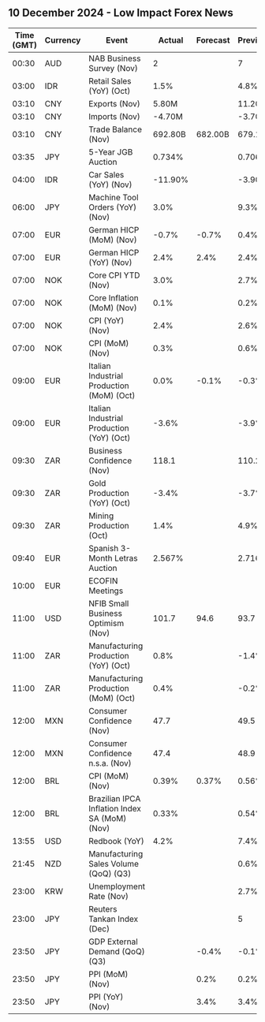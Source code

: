 ## 10 December 2024 - Low Impact Forex News

| Time (GMT) | Currency | Event | Actual | Forecast | Previous |
|------|----------|-------|--------|----------|----------|
| 00:30 | AUD | NAB Business Survey (Nov) | 2 |  | 7 |
| 03:00 | IDR | Retail Sales (YoY) (Oct) | 1.5% |  | 4.8% |
| 03:10 | CNY | Exports (Nov) | 5.80M |  | 11.20M |
| 03:10 | CNY | Imports (Nov) | -4.70M |  | -3.70M |
| 03:10 | CNY | Trade Balance (Nov) | 692.80B | 682.00B | 679.10B |
| 03:35 | JPY | 5-Year JGB Auction | 0.734% |  | 0.706% |
| 04:00 | IDR | Car Sales (YoY) (Nov) | -11.90% |  | -3.90% |
| 06:00 | JPY | Machine Tool Orders (YoY) (Nov) | 3.0% |  | 9.3% |
| 07:00 | EUR | German HICP (MoM) (Nov) | -0.7% | -0.7% | 0.4% |
| 07:00 | EUR | German HICP (YoY) (Nov) | 2.4% | 2.4% | 2.4% |
| 07:00 | NOK | Core CPI YTD (Nov) | 3.0% |  | 2.7% |
| 07:00 | NOK | Core Inflation (MoM) (Nov) | 0.1% |  | 0.2% |
| 07:00 | NOK | CPI (YoY) (Nov) | 2.4% |  | 2.6% |
| 07:00 | NOK | CPI (MoM) (Nov) | 0.3% |  | 0.6% |
| 09:00 | EUR | Italian Industrial Production (MoM) (Oct) | 0.0% | -0.1% | -0.3% |
| 09:00 | EUR | Italian Industrial Production (YoY) (Oct) | -3.6% |  | -3.9% |
| 09:30 | ZAR | Business Confidence (Nov) | 118.1 |  | 110.2 |
| 09:30 | ZAR | Gold Production (YoY) (Oct) | -3.4% |  | -3.7% |
| 09:30 | ZAR | Mining Production (Oct) | 1.4% |  | 4.9% |
| 09:40 | EUR | Spanish 3-Month Letras Auction | 2.567% |  | 2.716% |
| 10:00 | EUR | ECOFIN Meetings |  |  |  |
| 11:00 | USD | NFIB Small Business Optimism (Nov) | 101.7 | 94.6 | 93.7 |
| 11:00 | ZAR | Manufacturing Production (YoY) (Oct) | 0.8% |  | -1.4% |
| 11:00 | ZAR | Manufacturing Production (MoM) (Oct) | 0.4% |  | -0.2% |
| 12:00 | MXN | Consumer Confidence (Nov) | 47.7 |  | 49.5 |
| 12:00 | MXN | Consumer Confidence n.s.a. (Nov) | 47.4 |  | 48.9 |
| 12:00 | BRL | CPI (MoM) (Nov) | 0.39% | 0.37% | 0.56% |
| 12:00 | BRL | Brazilian IPCA Inflation Index SA (MoM) (Nov) | 0.33% |  | 0.54% |
| 13:55 | USD | Redbook (YoY) | 4.2% |  | 7.4% |
| 21:45 | NZD | Manufacturing Sales Volume (QoQ) (Q3) |  |  | 0.6% |
| 23:00 | KRW | Unemployment Rate (Nov) |  |  | 2.7% |
| 23:00 | JPY | Reuters Tankan Index (Dec) |  |  | 5 |
| 23:50 | JPY | GDP External Demand (QoQ) (Q3) |  | -0.4% | -0.1% |
| 23:50 | JPY | PPI (MoM) (Nov) |  | 0.2% | 0.2% |
| 23:50 | JPY | PPI (YoY) (Nov) |  | 3.4% | 3.4% |
